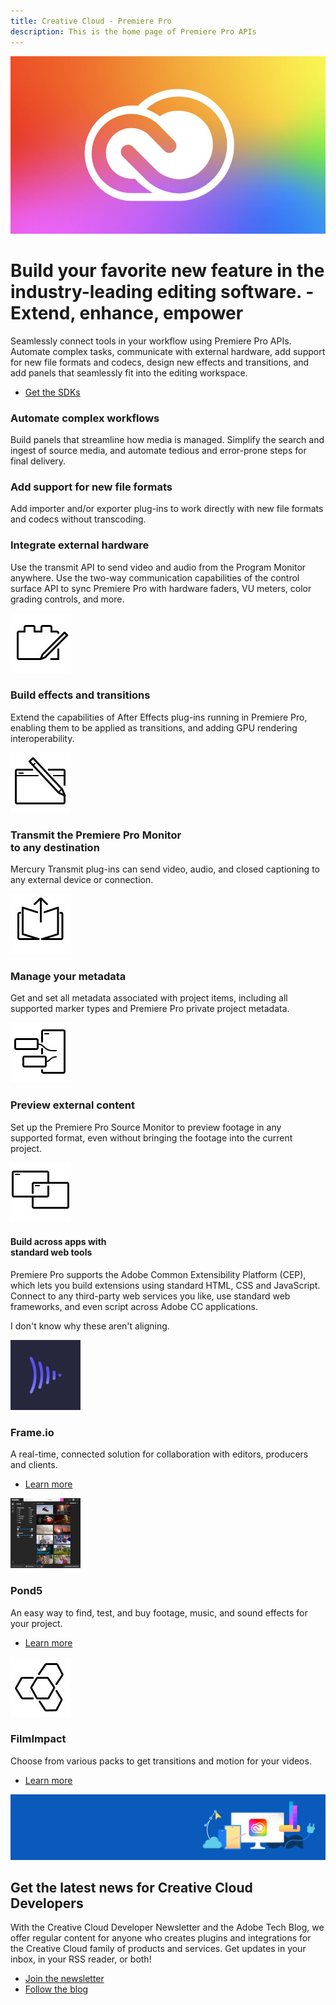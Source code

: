 ```yaml
---
title: Creative Cloud - Premiere Pro
description: This is the home page of Premiere Pro APIs
---
```


<Hero slots="image, heading, text, buttons" variant="halfwidth" />

![Creative Cloud banner](images/cc-hero.png)

# Build your favorite new feature in the industry-leading editing software. - Extend, enhance, empower

Seamlessly connect tools in your workflow using Premiere Pro APIs. Automate complex tasks, communicate with external hardware, add support for new file formats and codecs, design new effects and transitions, and add panels that seamlessly fit into the editing workspace.

- [Get the SDKs](https://console.adobe.io/downloads/pr)

<TextBlock slots="heading, text" width="33%" theme="light" isCentered />

### Automate complex workflows

Build panels that streamline how media is managed. Simplify the search and ingest of source media, and automate tedious and error-prone steps for final delivery.

<TextBlock slots="heading, text" width="33%" theme="light" isCentered />

### Add support for new file formats

Add importer and/or exporter plug-ins to work directly with new file formats and codecs without transcoding.

<TextBlock slots="heading, text" width="33%" theme="light" isCentered />

### Integrate external hardware

Use the transmit API to send video and audio from the Program Monitor anywhere. Use the two-way communication capabilities of the control surface API to sync Premiere Pro with hardware faders, VU meters, color grading controls, and more.

<TextBlock slots="image, heading, text" width="33%" theme="light" isCentered />

![CC icon](images/bridge-teaser1.jpg)

### Build effects and transitions

Extend the capabilities of After Effects plug-ins running in Premiere Pro, enabling them to be applied as transitions, and adding GPU rendering interoperability.

<TextBlock slots="image, heading, text" width="33%" theme="light" isCentered />

![CC icon](images/bridge-teaser2.jpg)

### Transmit the Premiere Pro Monitor <br /> to any destination

Mercury Transmit plug-ins can send video, audio, and closed captioning to any external device or connection.

<TextBlock slots="image, heading, text" width="33%" theme="light" isCentered />

![CC icon](images/bridge-teaser3.jpg)

### Manage your metadata

Get and set all metadata associated with project items, including all supported marker types and Premiere Pro private project metadata.

<TextBlock slots="image, heading, text" width="33%" theme="light" isCentered />

![CC icon](images/bridge-teaser4.jpg)

### Preview external content

Set up the Premiere Pro Source Monitor to preview footage in any supported format, even without bringing the footage into the current project.

<TextBlock slots="image, heading, text" width="33%" theme="light" isCentered />

![CC icon](images/bridge-teaser5.jpg)

#### Build across apps with <br /> standard web tools

Premiere Pro supports the Adobe Common Extensibility Platform (CEP), which lets you build extensions using standard HTML, CSS and JavaScript. Connect to any third-party web services you like, use standard web frameworks, and even script across Adobe CC applications.

<InlineAlert variant="help" slots="text"/>

I don't know why these aren't aligning.

<TextBlock slots="image, heading, text, links" width="33%" theme="light" isCentered />

![generic logo](images/premierpro-extensions1-resized.jpg)

### Frame.io

A real-time, connected solution for collaboration with editors, producers and clients.

- [Learn more](https://frame.io/premiere)

<TextBlock slots="image, heading, text, links" width="33%" theme="light" isCentered />

![generic logo](images/premierpro-extensions2-resized.png)

### Pond5

An easy way to find, test, and buy footage, music, and sound effects for your project.

- [Learn more](https://creative.adobe.com/addons/products/13587#.WTW5vDOZNE4)

<TextBlock slots="image, heading, text, links" width="33%" theme="light" isCentered />

![generic logo](images/aftereffects-extension.jpg)

### FilmImpact

Choose from various packs to get transitions and motion for your videos.

- [Learn more](https://www.filmimpact.net/plugins)

<SummaryBlock slots="image, heading, text, buttons" background="rgb(246, 16, 27)" />

![CC banner](../images/cc-banner.png)

## Get the latest news for Creative Cloud Developers

With the Creative Cloud Developer Newsletter and the Adobe Tech Blog, we offer regular content for anyone who creates plugins and integrations for the Creative Cloud family of products and services. Get updates in your inbox, in your RSS reader, or both!

- [Join the newsletter](http://adobe.ly/devnews)
- [Follow the blog](https://medium.com/adobetech)
